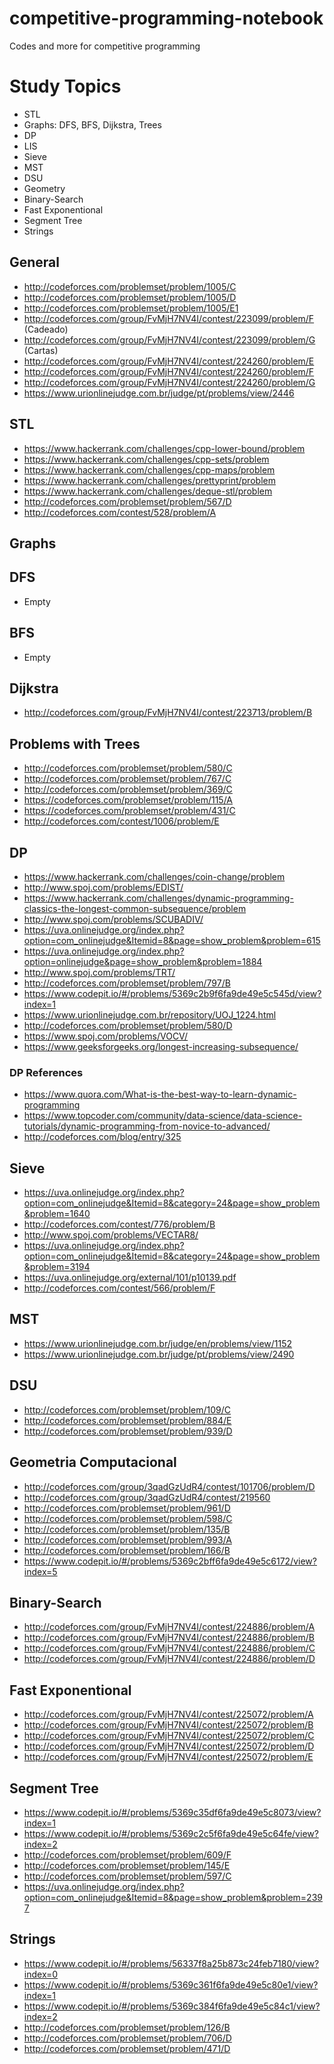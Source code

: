# competitive-programming-notebook
Codes and more for competitive programming

# Study Topics
- STL
- Graphs: DFS, BFS, Dijkstra, Trees
- DP
- LIS
- Sieve
- MST
- DSU
- Geometry
- Binary-Search
- Fast Exponentional
- Segment Tree
- Strings

## General
- http://codeforces.com/problemset/problem/1005/C
- http://codeforces.com/problemset/problem/1005/D
- http://codeforces.com/problemset/problem/1005/E1
- http://codeforces.com/group/FvMjH7NV4I/contest/223099/problem/F (Cadeado)
- http://codeforces.com/group/FvMjH7NV4I/contest/223099/problem/G (Cartas)
- http://codeforces.com/group/FvMjH7NV4I/contest/224260/problem/E
- http://codeforces.com/group/FvMjH7NV4I/contest/224260/problem/F
- http://codeforces.com/group/FvMjH7NV4I/contest/224260/problem/G
- https://www.urionlinejudge.com.br/judge/pt/problems/view/2446

## STL
- https://www.hackerrank.com/challenges/cpp-lower-bound/problem
- https://www.hackerrank.com/challenges/cpp-sets/problem
- https://www.hackerrank.com/challenges/cpp-maps/problem
- https://www.hackerrank.com/challenges/prettyprint/problem
- https://www.hackerrank.com/challenges/deque-stl/problem
- http://codeforces.com/problemset/problem/567/D
- http://codeforces.com/contest/528/problem/A

## Graphs

## DFS
- Empty

## BFS
- Empty

## Dijkstra
- http://codeforces.com/group/FvMjH7NV4I/contest/223713/problem/B

## Problems with Trees
- http://codeforces.com/problemset/problem/580/C
- http://codeforces.com/problemset/problem/767/C
- http://codeforces.com/problemset/problem/369/C
- https://codeforces.com/problemset/problem/115/A
- https://codeforces.com/problemset/problem/431/C
- http://codeforces.com/contest/1006/problem/E

## DP
- https://www.hackerrank.com/challenges/coin-change/problem
- http://www.spoj.com/problems/EDIST/
- https://www.hackerrank.com/challenges/dynamic-programming-classics-the-longest-common-subsequence/problem
- http://www.spoj.com/problems/SCUBADIV/
- https://uva.onlinejudge.org/index.php?option=com_onlinejudge&Itemid=8&page=show_problem&problem=615
- https://uva.onlinejudge.org/index.php?option=onlinejudge&page=show_problem&problem=1884
- http://www.spoj.com/problems/TRT/
- http://codeforces.com/problemset/problem/797/B
- https://www.codepit.io/#/problems/5369c2b9f6fa9de49e5c545d/view?index=1
- https://www.urionlinejudge.com.br/repository/UOJ_1224.html
- http://codeforces.com/problemset/problem/580/D
- https://www.spoj.com/problems/VOCV/
- https://www.geeksforgeeks.org/longest-increasing-subsequence/

### DP References
- https://www.quora.com/What-is-the-best-way-to-learn-dynamic-programming
- https://www.topcoder.com/community/data-science/data-science-tutorials/dynamic-programming-from-novice-to-advanced/
- http://codeforces.com/blog/entry/325

## Sieve
- https://uva.onlinejudge.org/index.php?option=com_onlinejudge&Itemid=8&category=24&page=show_problem&problem=1640
- http://codeforces.com/contest/776/problem/B
- http://www.spoj.com/problems/VECTAR8/
- https://uva.onlinejudge.org/index.php?option=com_onlinejudge&Itemid=8&category=24&page=show_problem&problem=3194
- https://uva.onlinejudge.org/external/101/p10139.pdf
- http://codeforces.com/contest/566/problem/F

## MST
- https://www.urionlinejudge.com.br/judge/en/problems/view/1152
- https://www.urionlinejudge.com.br/judge/pt/problems/view/2490

## DSU
- http://codeforces.com/problemset/problem/109/C
- http://codeforces.com/problemset/problem/884/E
- http://codeforces.com/problemset/problem/939/D

## Geometria Computacional
- http://codeforces.com/group/3qadGzUdR4/contest/101706/problem/D
- http://codeforces.com/group/3qadGzUdR4/contest/219560
- http://codeforces.com/problemset/problem/961/D
- http://codeforces.com/problemset/problem/598/C
- http://codeforces.com/problemset/problem/135/B
- http://codeforces.com/problemset/problem/993/A
- http://codeforces.com/problemset/problem/166/B
- https://www.codepit.io/#/problems/5369c2bff6fa9de49e5c6172/view?index=5

## Binary-Search
- http://codeforces.com/group/FvMjH7NV4I/contest/224886/problem/A
- http://codeforces.com/group/FvMjH7NV4I/contest/224886/problem/B
- http://codeforces.com/group/FvMjH7NV4I/contest/224886/problem/C
- http://codeforces.com/group/FvMjH7NV4I/contest/224886/problem/D

## Fast Exponentional
- http://codeforces.com/group/FvMjH7NV4I/contest/225072/problem/A
- http://codeforces.com/group/FvMjH7NV4I/contest/225072/problem/B
- http://codeforces.com/group/FvMjH7NV4I/contest/225072/problem/C
- http://codeforces.com/group/FvMjH7NV4I/contest/225072/problem/D
- http://codeforces.com/group/FvMjH7NV4I/contest/225072/problem/E

## Segment Tree
- https://www.codepit.io/#/problems/5369c35df6fa9de49e5c8073/view?index=1
- https://www.codepit.io/#/problems/5369c2c5f6fa9de49e5c64fe/view?index=2
- http://codeforces.com/problemset/problem/609/F
- http://codeforces.com/problemset/problem/145/E
- http://codeforces.com/problemset/problem/597/C
- https://uva.onlinejudge.org/index.php?option=com_onlinejudge&Itemid=8&page=show_problem&problem=2397

## Strings
- https://www.codepit.io/#/problems/56337f8a25b873c24feb7180/view?index=0
- https://www.codepit.io/#/problems/5369c361f6fa9de49e5c80e1/view?index=1
- https://www.codepit.io/#/problems/5369c384f6fa9de49e5c84c1/view?index=2
- http://codeforces.com/problemset/problem/126/B
- http://codeforces.com/problemset/problem/706/D
- http://codeforces.com/problemset/problem/471/D